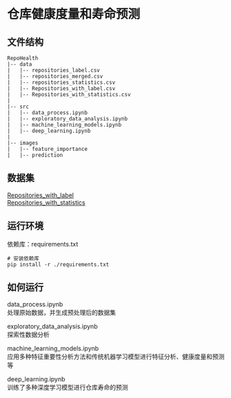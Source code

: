 # 仓库健康度量和寿命预测

## 文件结构
```
RepoHealth  
|-- data  
|   |-- repositories_label.csv  
|   |-- repositories_merged.csv  
|   |-- repositories_statistics.csv  
|   |-- Repositories_with_label.csv  
|   |-- Repositories_with_statistics.csv
|  
|-- src  
|   |-- data_process.ipynb  
|   |-- exploratory_data_analysis.ipynb  
|   |-- machine_learning_models.ipynb
|   |-- deep_learning.ipynb
|
|-- images
|   |-- feature_importance
|   |-- prediction
```

## 数据集
[Repositories_with_label](https://www.gitlink.org.cn/api/attachments/d88dec86-1959-44b7-889f-5f602b6ab528)\
[Repositories_with_statistics](https://www.gitlink.org.cn/api/attachments/0b3b1792-f60d-45fc-b4e3-767600d8eb63)

## 运行环境
依赖库：requirements.txt
```
# 安装依赖库
pip install -r ./requirements.txt
```

## 如何运行

data_process.ipynb\
处理原始数据，并生成预处理后的数据集

exploratory_data_analysis.ipynb\
探索性数据分析

machine_learning_models.ipynb\
应用多种特征重要性分析方法和传统机器学习模型进行特征分析、健康度量和预测等

deep_learning.ipynb\
训练了多种深度学习模型进行仓库寿命的预测




